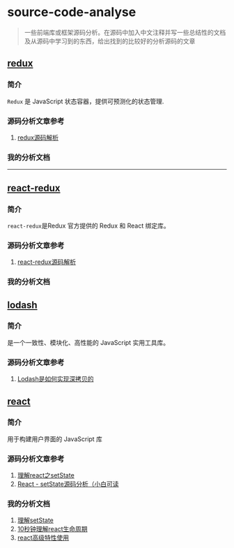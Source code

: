 # source-code-analyse

> 一些前端库或框架源码分析。在源码中加入中文注释并写一些总结性的文档及从源码中学习到的东西，给出找到的比较好的分析源码的文章

## [redux](https://github.com/reduxjs/redux)

### 简介

`Redux` 是 JavaScript 状态容器，提供可预测化的状态管理.

### 源码分析文章参考

1. [redux源码解析](https://juejin.im/post/5c00cc19f265da612859d9d3#heading-8)

### 我的分析文档

---

## [react-redux](https://github.com/reduxjs/react-redux)

### 简介

`react-redux`是Redux 官方提供的 Redux 和 React 绑定库。

### 源码分析文章参考

1. [react-redux源码解析](https://juejin.im/post/5c0e2a616fb9a049a9798997)

### 我的分析文档

## [lodash](https://github.com/lodash/lodash)

### 简介

是一个一致性、模块化、高性能的 JavaScript 实用工具库。

### 源码分析文章参考

1. [Lodash是如何实现深拷贝的](https://blog.csdn.net/sinat_17775997/article/details/87252750)


## [react](https://github.com/facebook/react)

### 简介

用于构建用户界面的 JavaScript 库

### 源码分析文章参考

1. [理解react之setState](https://segmentfault.com/a/1190000015606509)
2. [React - setState源码分析（小白可读](https://juejin.im/post/5aa25967518825558251f61f)

### 我的分析文档

1. [理解setState](./react/learndocs/理解setState.md)
2. [10秒钟理解react生命周期](./react/learndocs/10秒钟理解react生命周期.md)
3. [react高级特性使用](./react/learndocs/react高级特性使用.md)